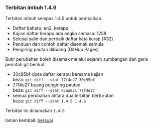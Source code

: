 ---
---

### Terbitan imbuh 1.4.6

Terbitan imbuh selepas 1.4.5 untuk pembaikan.

- Daftar baharu: en2, kerapu
- Kajian daftar kerapu ada angka semasa: 1258
- Selesai salin dan perbaik daftar kata kerap (#32)
- Panduan dan contoh daftar disemak semula
- Pengiring pautan dibuang (GitHub Pages)

Butir perubahan boleh disemak melalui sejarah sumbangan
dan garis perintah git berikut.

- 30c95bf cipta daftar kerapu bersama kajian  
beza: `git diff --stat 77f4e27 30c95bf`
- 77f4e27 buang pengiring pautan  
beza: `git diff --stat dcaa021 77f4e27`
- semua perubahan antara dua terbitan berturutan  
beza: `git diff --stat 1.4.5 1.4.6`

Terbitan ini dinamakan `1.4.6`

laman kembali: [bersuai][0]

  [0]: ../bersuai.md
